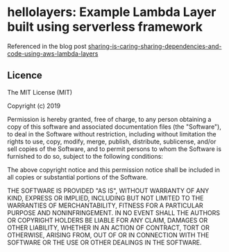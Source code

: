 # hellolayers: Example Lambda Layer built using serverless framework

Referenced in the blog post [sharing-is-caring-sharing-dependencies-and-code-using-aws-lambda-layers](https://medium.com/@saurabh.chaubey17/sharing-is-caring-sharing-dependencies-and-code-using-aws-lambda-layers-7f04185dd414?source=friends_link&sk=f955fea12e4cec7719d2b230e577bcf6)

## Licence

The MIT License (MIT)

Copyright (c) 2019 

Permission is hereby granted, free of charge, to any person obtaining a copy
of this software and associated documentation files (the "Software"), to deal
in the Software without restriction, including without limitation the rights
to use, copy, modify, merge, publish, distribute, sublicense, and/or sell
copies of the Software, and to permit persons to whom the Software is
furnished to do so, subject to the following conditions:

The above copyright notice and this permission notice shall be included in all
copies or substantial portions of the Software.

THE SOFTWARE IS PROVIDED "AS IS", WITHOUT WARRANTY OF ANY KIND, EXPRESS OR
IMPLIED, INCLUDING BUT NOT LIMITED TO THE WARRANTIES OF MERCHANTABILITY,
FITNESS FOR A PARTICULAR PURPOSE AND NONINFRINGEMENT. IN NO EVENT SHALL THE
AUTHORS OR COPYRIGHT HOLDERS BE LIABLE FOR ANY CLAIM, DAMAGES OR OTHER
LIABILITY, WHETHER IN AN ACTION OF CONTRACT, TORT OR OTHERWISE, ARISING FROM,
OUT OF OR IN CONNECTION WITH THE SOFTWARE OR THE USE OR OTHER DEALINGS IN THE
SOFTWARE.
